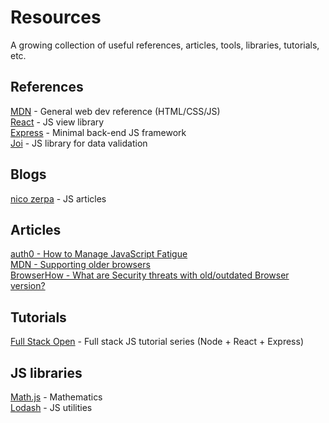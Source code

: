 # Resources

A growing collection of useful references, articles, tools, libraries, tutorials, etc.

## References
[MDN](https://https://developer.mozilla.org/en-US/.org/) - General web dev reference (HTML/CSS/JS)  
[React](https://reactjs.org/) - JS view library  
[Express](http://expressjs.com/) - Minimal back-end JS framework  
[Joi](https://joi.dev/api/) - JS library for data validation  

## Blogs
[nico zerpa](https://nicozerpa.com/articles/) - JS articles  

## Articles
[auth0 - How to Manage JavaScript Fatigue](https://auth0.com/blog/how-to-manage-javascript-fatigue/)  
[MDN - Supporting older browsers](https://developer.mozilla.org/en-US/docs/Learn/CSS/CSS_layout/Supporting_Older_Browsers)  
[BrowserHow - What are Security threats with old/outdated Browser version?](https://browserhow.com/what-are-security-threats-with-old-outdated-browser-version/)  

## Tutorials

[Full Stack Open](https://fullstackopen.com/en/) - Full stack JS tutorial series (Node + React + Express)  

## JS libraries

[Math.js](https://mathjs.org/) - Mathematics  
[Lodash](https://lodash.com/) - JS utilities  